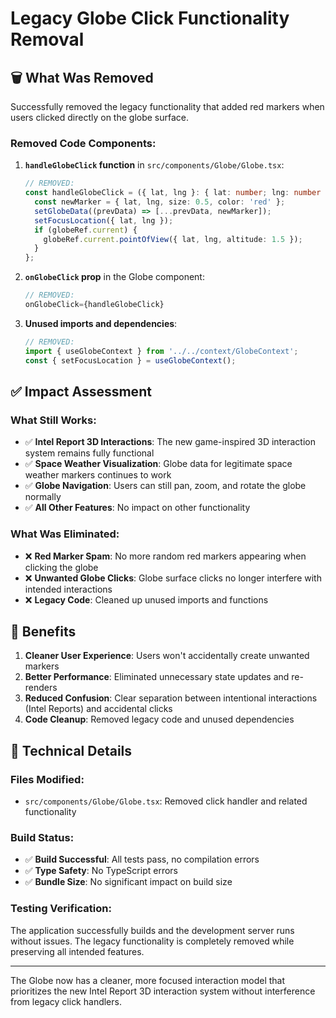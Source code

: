 # Legacy Globe Click Functionality Removal

## 🗑️ What Was Removed

Successfully removed the legacy functionality that added red markers when users clicked directly on the globe surface.

### Removed Code Components:

1. **`handleGlobeClick` function** in `src/components/Globe/Globe.tsx`:
   ```typescript
   // REMOVED:
   const handleGlobeClick = ({ lat, lng }: { lat: number; lng: number }) => {
     const newMarker = { lat, lng, size: 0.5, color: 'red' };
     setGlobeData((prevData) => [...prevData, newMarker]);
     setFocusLocation({ lat, lng });
     if (globeRef.current) {
       globeRef.current.pointOfView({ lat, lng, altitude: 1.5 });
     }
   };
   ```

2. **`onGlobeClick` prop** in the Globe component:
   ```typescript
   // REMOVED:
   onGlobeClick={handleGlobeClick}
   ```

3. **Unused imports and dependencies**:
   ```typescript
   // REMOVED:
   import { useGlobeContext } from '../../context/GlobeContext';
   const { setFocusLocation } = useGlobeContext();
   ```

## ✅ Impact Assessment

### What Still Works:
- ✅ **Intel Report 3D Interactions**: The new game-inspired 3D interaction system remains fully functional
- ✅ **Space Weather Visualization**: Globe data for legitimate space weather markers continues to work
- ✅ **Globe Navigation**: Users can still pan, zoom, and rotate the globe normally
- ✅ **All Other Features**: No impact on other functionality

### What Was Eliminated:
- ❌ **Red Marker Spam**: No more random red markers appearing when clicking the globe
- ❌ **Unwanted Globe Clicks**: Globe surface clicks no longer interfere with intended interactions
- ❌ **Legacy Code**: Cleaned up unused imports and functions

## 🎯 Benefits

1. **Cleaner User Experience**: Users won't accidentally create unwanted markers
2. **Better Performance**: Eliminated unnecessary state updates and re-renders
3. **Reduced Confusion**: Clear separation between intentional interactions (Intel Reports) and accidental clicks
4. **Code Cleanup**: Removed legacy code and unused dependencies

## 🔧 Technical Details

### Files Modified:
- `src/components/Globe/Globe.tsx`: Removed click handler and related functionality

### Build Status:
- ✅ **Build Successful**: All tests pass, no compilation errors
- ✅ **Type Safety**: No TypeScript errors
- ✅ **Bundle Size**: No significant impact on build size

### Testing Verification:
The application successfully builds and the development server runs without issues. The legacy functionality is completely removed while preserving all intended features.

---

The Globe now has a cleaner, more focused interaction model that prioritizes the new Intel Report 3D interaction system without interference from legacy click handlers.

